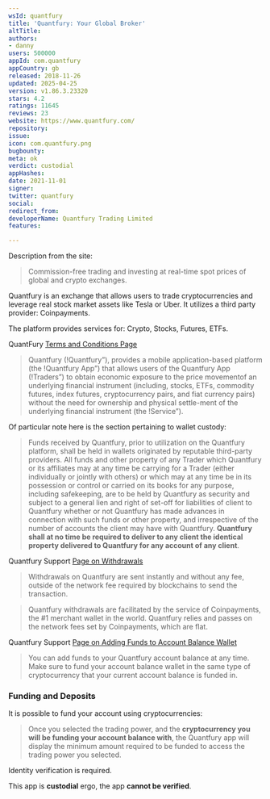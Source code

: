 ```yaml
---
wsId: quantfury
title: 'Quantfury: Your Global Broker'
altTitle: 
authors:
- danny
users: 500000
appId: com.quantfury
appCountry: gb
released: 2018-11-26
updated: 2025-04-25
version: v1.86.3.23320
stars: 4.2
ratings: 11645
reviews: 23
website: https://www.quantfury.com/
repository: 
issue: 
icon: com.quantfury.png
bugbounty: 
meta: ok
verdict: custodial
appHashes: 
date: 2021-11-01
signer: 
twitter: quantfury
social: 
redirect_from: 
developerName: Quantfury Trading Limited
features: 

---
```


Description from the site: 

> Сommission-free trading and investing at real-time spot prices of global and crypto exchanges.

Quantfury is an exchange that allows users to trade cryptocurrencies and leverage real stock market assets like Tesla or Uber. It utilizes a third party provider: Coinpayments. 

The platform provides services for: Crypto, Stocks, Futures, ETFs.

QuantFury [Terms and Conditions Page](https://quantfury.com/quantfury-terms-and-conditions.pdf)

> Quantfury (!Quantfury”), provides a mobile application-based platform (the !Quantfury App”) that allows users of the Quantfury App (!Traders”) to obtain economic exposure to the price movementof  an  underlying financial  instrument  (including,  stocks,  ETFs,  commodity  futures,  index  futures, cryptocurrency pairs, and fiat currency pairs) without the need for ownership and physical settle-ment of the underlying financial instrument (the !Service”).

Of particular note here is the section pertaining to wallet custody:

> Funds  received  by  Quantfury,  prior  to  utilization  on  the  Quantfury  platform,  shall  be  held  in wallets originated by reputable third-party providers.  All funds and other property of any Trader which Quantfury or its affiliates may at any time be carrying for a Trader (either individually or jointly with others) or which may at any time be in its possession or control or carried on its books for any purpose, including safekeeping, are to be held by Quantfury as security and subject to a general lien and right of set-off for liabilities of client to Quantfury whether or not Quantfury has made advances in connection with such funds or other property, and irrespective of the number of accounts the client may have with Quantfury.  **Quantfury shall at no time be required to deliver to any client the identical property delivered to Quantfury for any account of any client**. 

Quantfury Support [Page on Withdrawals](https://support.quantfury.com/hc/en-us/articles/360030871771-Making-a-withdrawal)

> Withdrawals on Quantfury are sent instantly and without any fee, outside of the network fee required by blockchains to send the transaction.

> Quantfury withdrawals are facilitated by the service of Coinpayments, the #1 merchant wallet in the world. Quantfury relies and passes on the network fees set by Coinpayments, which are flat.

Quantfury Support [Page on Adding Funds to Account Balance Wallet](https://support.quantfury.com/hc/en-us/articles/360033187292-Adding-funds-to-your-account-balance-wallet)

> You can add funds to your Quantfury account balance at any time. Make sure to fund your account balance wallet in the same type of cryptocurrency that your current account balance is funded in.


### Funding and Deposits

It is possible to fund your account using cryptocurrencies:

> Once you selected the trading power, and the **cryptocurrency you will be funding your account balance with**, the Quantfury app will display the minimum amount required to be funded to access the trading power you selected.

Identity verification is required.

This app is **custodial** ergo, the app **cannot be verified**.

